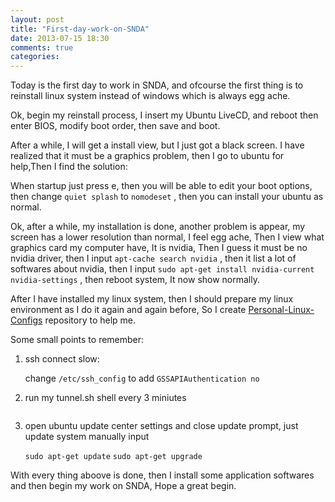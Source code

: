 ```yaml
---
layout: post
title: "First-day-work-on-SNDA"
date: 2013-07-15 18:30
comments: true
categories: 
---
```


Today is the first day to work in SNDA, and ofcourse the first thing is to reinstall linux 
system instead of windows which is always egg ache.

Ok, begin my reinstall process, I insert my Ubuntu LiveCD, and reboot then enter BIOS, modify 
boot order, then save and boot.

<!-- more -->

After a while, I will get a install view, but I just got a black screen. I have realized that it must
be a graphics problem, then I go to ubuntu for help,Then I find the solution:

When startup just press e, then you will be able to edit your boot options, then change 
```quiet splash``` to ```nomodeset``` , then you can install your ubuntu as normal.

Ok, after a while, my installation is done, another problem is appear, my screen has a lower resolution 
than normal, I feel egg ache, Then I view what graphics card my computer have, It is nvidia, Then I guess
it must be no nvidia driver, then I input ```apt-cache search nvidia``` , then it list a lot of softwares about nvidia,
then I input ```sudo apt-get install nvidia-current nvidia-settings``` , then reboot system, It now show normally.

After I have installed my linux system, then I should prepare my linux environment as I do it again and again before, 
So I create [Personal-Linux-Configs](https://github.com/baijian/config-files) repository to help me.

Some small points to remember:

1. ssh connect slow:
        
    change ```/etc/ssh_config``` to add ```GSSAPIAuthentication no```

2. run my tunnel.sh shell every 3 miniutes

    ```*/3 * * * * /bin/bash /path/to/shell/script

3.  open ubuntu update center settings and close update prompt, just update system manually input

    ```sudo apt-get update```
    ```sudo apt-get upgrade```

With every thing aboove is done, then I install some application softwares and then begin my work on SNDA,
Hope a great begin.

